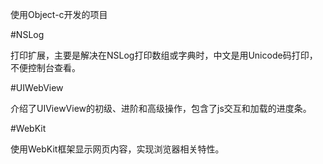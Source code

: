 

使用Object-c开发的项目

#NSLog

打印扩展，主要是解决在NSLog打印数组或字典时，中文是用Unicode码打印，不便控制台查看。

#UIWebView

介绍了UIViewView的初级、进阶和高级操作，包含了js交互和加载的进度条。

#WebKit

使用WebKit框架显示网页内容，实现浏览器相关特性。